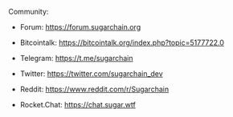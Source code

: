 Community:

- Forum: https://forum.sugarchain.org

- Bitcointalk: https://bitcointalk.org/index.php?topic=5177722.0

- Telegram: https://t.me/sugarchain

- Twitter: https://twitter.com/sugarchain_dev

- Reddit: https://www.reddit.com/r/Sugarchain

- Rocket.Chat: https://chat.sugar.wtf
